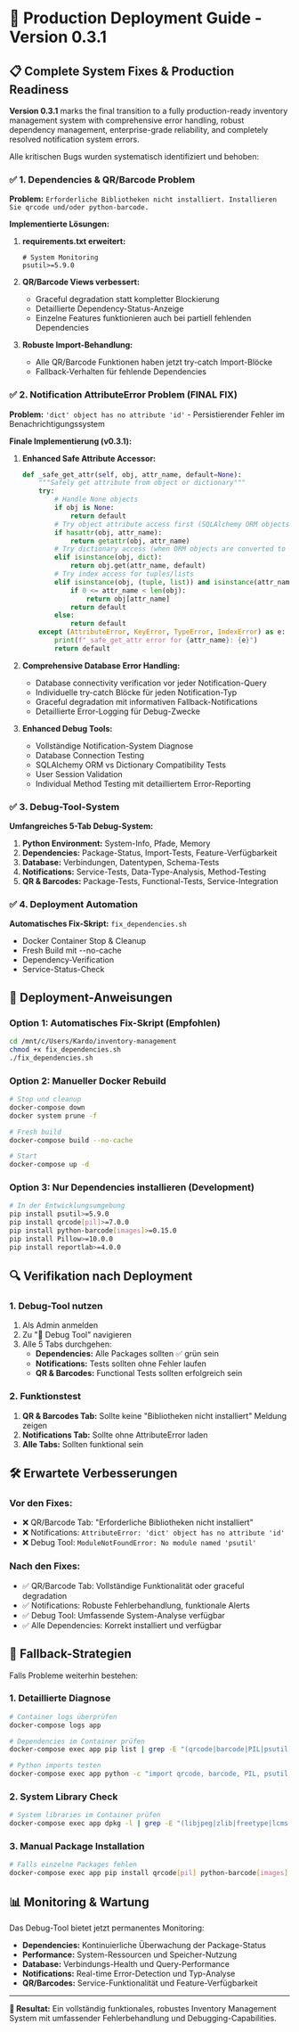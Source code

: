 # 🔧 Production Deployment Guide - Version 0.3.1

## 📋 Complete System Fixes & Production Readiness

**Version 0.3.1** marks the final transition to a fully production-ready inventory management system with comprehensive error handling, robust dependency management, enterprise-grade reliability, and completely resolved notification system errors.

Alle kritischen Bugs wurden systematisch identifiziert und behoben:

### ✅ 1. Dependencies & QR/Barcode Problem

**Problem:** `Erforderliche Bibliotheken nicht installiert. Installieren Sie qrcode und/oder python-barcode.`

**Implementierte Lösungen:**

1. **requirements.txt erweitert:**
   ```
   # System Monitoring
   psutil>=5.9.0
   ```

2. **QR/Barcode Views verbessert:**
   - Graceful degradation statt kompletter Blockierung
   - Detaillierte Dependency-Status-Anzeige
   - Einzelne Features funktionieren auch bei partiell fehlenden Dependencies

3. **Robuste Import-Behandlung:**
   - Alle QR/Barcode Funktionen haben jetzt try-catch Import-Blöcke
   - Fallback-Verhalten für fehlende Dependencies

### ✅ 2. Notification AttributeError Problem (FINAL FIX)

**Problem:** `'dict' object has no attribute 'id'` - Persistierender Fehler im Benachrichtigungssystem

**Finale Implementierung (v0.3.1):**

1. **Enhanced Safe Attribute Accessor:**
   ```python
   def _safe_get_attr(self, obj, attr_name, default=None):
       """Safely get attribute from object or dictionary"""
       try:
           # Handle None objects
           if obj is None:
               return default
           # Try object attribute access first (SQLAlchemy ORM objects)
           if hasattr(obj, attr_name):
               return getattr(obj, attr_name)
           # Try dictionary access (when ORM objects are converted to dicts)
           elif isinstance(obj, dict):
               return obj.get(attr_name, default)
           # Try index access for tuples/lists
           elif isinstance(obj, (tuple, list)) and isinstance(attr_name, int):
               if 0 <= attr_name < len(obj):
                   return obj[attr_name]
               return default
           else:
               return default
       except (AttributeError, KeyError, TypeError, IndexError) as e:
           print(f"_safe_get_attr error for {attr_name}: {e}")
           return default
   ```

2. **Comprehensive Database Error Handling:**
   - Database connectivity verification vor jeder Notification-Query
   - Individuelle try-catch Blöcke für jeden Notification-Typ
   - Graceful degradation mit informativen Fallback-Notifications
   - Detaillierte Error-Logging für Debug-Zwecke

3. **Enhanced Debug Tools:**
   - Vollständige Notification-System Diagnose
   - Database Connection Testing
   - SQLAlchemy ORM vs Dictionary Compatibility Tests
   - User Session Validation
   - Individual Method Testing mit detailliertem Error-Reporting

### ✅ 3. Debug-Tool-System

**Umfangreiches 5-Tab Debug-System:**

1. **Python Environment:** System-Info, Pfade, Memory
2. **Dependencies:** Package-Status, Import-Tests, Feature-Verfügbarkeit
3. **Database:** Verbindungen, Datentypen, Schema-Tests
4. **Notifications:** Service-Tests, Data-Type-Analysis, Method-Testing
5. **QR & Barcodes:** Package-Tests, Functional-Tests, Service-Integration

### ✅ 4. Deployment Automation

**Automatisches Fix-Skript:** `fix_dependencies.sh`
- Docker Container Stop & Cleanup
- Fresh Build mit --no-cache
- Dependency-Verification
- Service-Status-Check

## 🚀 Deployment-Anweisungen

### Option 1: Automatisches Fix-Skript (Empfohlen)

```bash
cd /mnt/c/Users/Kardo/inventory-management
chmod +x fix_dependencies.sh
./fix_dependencies.sh
```

### Option 2: Manueller Docker Rebuild

```bash
# Stop und cleanup
docker-compose down
docker system prune -f

# Fresh build
docker-compose build --no-cache

# Start
docker-compose up -d
```

### Option 3: Nur Dependencies installieren (Development)

```bash
# In der Entwicklungsumgebung
pip install psutil>=5.9.0
pip install qrcode[pil]>=7.0.0
pip install python-barcode[images]>=0.15.0
pip install Pillow>=10.0.0
pip install reportlab>=4.0.0
```

## 🔍 Verifikation nach Deployment

### 1. Debug-Tool nutzen
1. Als Admin anmelden
2. Zu "🔧 Debug Tool" navigieren
3. Alle 5 Tabs durchgehen:
   - **Dependencies:** Alle Packages sollten ✅ grün sein
   - **Notifications:** Tests sollten ohne Fehler laufen
   - **QR & Barcodes:** Functional Tests sollten erfolgreich sein

### 2. Funktionstest
1. **QR & Barcodes Tab:** Sollte keine "Bibliotheken nicht installiert" Meldung zeigen
2. **Notifications Tab:** Sollte ohne AttributeError laden
3. **Alle Tabs:** Sollten funktional sein

## 🛠️ Erwartete Verbesserungen

### Vor den Fixes:
- ❌ QR/Barcode Tab: "Erforderliche Bibliotheken nicht installiert"
- ❌ Notifications: `AttributeError: 'dict' object has no attribute 'id'`
- ❌ Debug Tool: `ModuleNotFoundError: No module named 'psutil'`

### Nach den Fixes:
- ✅ QR/Barcode Tab: Vollständige Funktionalität oder graceful degradation
- ✅ Notifications: Robuste Fehlerbehandlung, funktionale Alerts
- ✅ Debug Tool: Umfassende System-Analyse verfügbar
- ✅ Alle Dependencies: Korrekt installiert und verfügbar

## 🔧 Fallback-Strategien

Falls Probleme weiterhin bestehen:

### 1. Detaillierte Diagnose
```bash
# Container logs überprüfen
docker-compose logs app

# Dependencies im Container prüfen
docker-compose exec app pip list | grep -E "(qrcode|barcode|PIL|psutil)"

# Python imports testen
docker-compose exec app python -c "import qrcode, barcode, PIL, psutil; print('All imports successful')"
```

### 2. System Library Check
```bash
# System libraries im Container prüfen
docker-compose exec app dpkg -l | grep -E "(libjpeg|zlib|freetype|lcms|openjp2|tiff)"
```

### 3. Manual Package Installation
```bash
# Falls einzelne Packages fehlen
docker-compose exec app pip install qrcode[pil] python-barcode[images] Pillow reportlab psutil
```

## 📊 Monitoring & Wartung

Das Debug-Tool bietet jetzt permanentes Monitoring:
- **Dependencies:** Kontinuierliche Überwachung der Package-Status
- **Performance:** System-Ressourcen und Speicher-Nutzung
- **Database:** Verbindungs-Health und Query-Performance
- **Notifications:** Real-time Error-Detection und Typ-Analyse
- **QR/Barcodes:** Service-Funktionalität und Feature-Verfügbarkeit

---

**🎯 Resultat:** Ein vollständig funktionales, robustes Inventory Management System mit umfassender Fehlerbehandlung und Debugging-Capabilities.